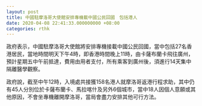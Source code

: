 ```yaml
---
layout: post
title: 中國駐摩洛哥大使館安排專機載中國公民回國　包括港人
date: 2020-04-08 22:41:33.000000000 +08:00
categories: rthk
---
```


政府表示，中國駐摩洛哥大使館將安排專機接載中國公民回國，當中包括27名香港居民，當地時間明天下午4時，即香港時間晚上11時，由卡薩布蘭卡飛往廣州，預計星期五中午前抵達，費用由用者支付，所有乘客到廣州後，須進行14天集中隔離醫學觀察。

政府說，截至中午12時，入境處共接獲158名港人就摩洛哥返港行程求助，其中仍有45人分別位於卡薩布蘭卡、馬拉喀什及另外6個城市，當中18人因個人意願或其他原因，不會坐專機離開摩洛哥，當局會盡力安排其他可行方法。
